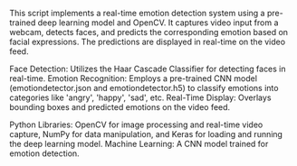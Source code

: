 This script implements a real-time emotion detection system using a pre-trained deep learning model and OpenCV. It captures video input from a webcam, detects faces, and predicts the corresponding emotion based on facial expressions. The predictions are displayed in real-time on the video feed.

Face Detection: Utilizes the Haar Cascade Classifier for detecting faces in real-time.
Emotion Recognition: Employs a pre-trained CNN model (emotiondetector.json and emotiondetector.h5) to classify emotions into categories like 'angry', 'happy', 'sad', etc.
Real-Time Display: Overlays bounding boxes and predicted emotions on the video feed.

Python Libraries: OpenCV for image processing and real-time video capture, NumPy for data manipulation, and Keras for loading and running the deep learning model.
Machine Learning: A CNN model trained for emotion detection.
